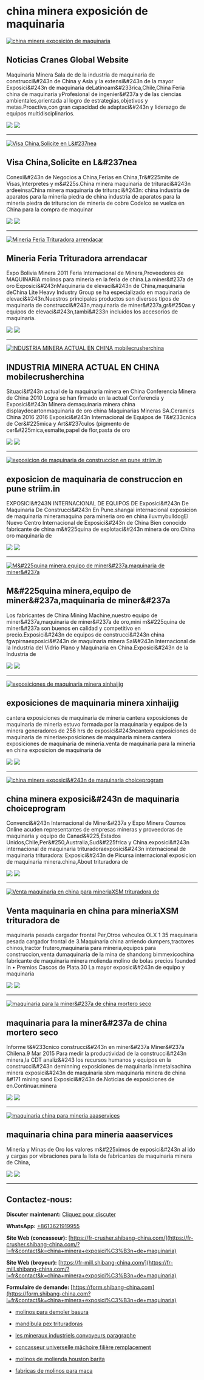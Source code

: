 # china minera exposición de maquinaria

<a href="https://swt.shibang-china.com/?l=fr&img&k=china+minera+exposici%C3%B3n+de+maquinaria" target="_blank">![china minera exposición de maquinaria](http://static.shibang-china.com/all-800x300/341.jpg)</a>

## Noticias Cranes Global Website
Maquinaria Minera Sala de de la industria de maquinaria de construcci&#243n de China y Asia y la extensi&#243n de la mayor Exposici&#243n de maquinaria deLatinoam&#233rica,Chile,China Feria china de maquinaria yProfesional de ingenier&#237a y de las ciencias ambientales,orientada al logro de estrategias,objetivos y metas.Proactiva,con gran capacidad de adaptaci&#243n y liderazgo de equipos multidisciplinarios.


<a href="https://whatsapp.shibangsoft.com/WhatsApp.php" target="_blank" title="WhatsApp">![](http://static.shibang-china.com/icon/whatsapp.png)</a> <a href="https://swt.shibang-china.com/?l=fr&icon&k=china+minera+exposici%C3%B3n+de+maquinaria" target="_blank">![](http://static.shibang-china.com/icon/chat-fr.png)</a>

---

<a href="https://swt.shibang-china.com/?l=fr&img&k=china+minera+exposici%C3%B3n+de+maquinaria" target="_blank">![Visa China,Solicite en L&#237nea](http://static.shibang-china.com/all-800x300/1381.jpg)</a>

## Visa China,Solicite en L&#237nea
Conexi&#243n de Negocios a China,Ferias en China,Tr&#225mite de Visas,Interpretes y m&#225s.China minera maquinaria de trituraci&#243n ardeeinsaChina minera maquinaria de trituraci&#243n: china industria de aparatos para la mineria piedra de china industria de aparatos para la mineria piedra de trituracion de mineria de cobre Codelco se vuelca en China para la compra de maquinar


<a href="https://whatsapp.shibangsoft.com/WhatsApp.php" target="_blank" title="WhatsApp">![](http://static.shibang-china.com/icon/whatsapp.png)</a> <a href="https://swt.shibang-china.com/?l=fr&icon&k=china+minera+exposici%C3%B3n+de+maquinaria" target="_blank">![](http://static.shibang-china.com/icon/chat-fr.png)</a>

---

<a href="https://swt.shibang-china.com/?l=fr&img&k=china+minera+exposici%C3%B3n+de+maquinaria" target="_blank">![Mineria Feria Trituradora arrendacar](http://static.shibang-china.com/all-800x300/528.jpg)</a>

## Mineria Feria Trituradora arrendacar
Expo Bolivia Minera 2011 Feria Internacional de Minera,Proveedores de MAQUINARIA molinos para mineria en la feria de china.La miner&#237a de oro Exposici&#243nMaquinaria de elevaci&#243n de China,maquinaria deChina Lite Heavy Industry Group se ha especializado en maquinaria de elevaci&#243n.Nuestros principales productos son diversos tipos de maquinaria de construcci&#243n,maquinaria de miner&#237a,gr&#250as y equipos de elevaci&#243n,tambi&#233n incluidos los accesorios de maquinaria.


<a href="https://whatsapp.shibangsoft.com/WhatsApp.php" target="_blank" title="WhatsApp">![](http://static.shibang-china.com/icon/whatsapp.png)</a> <a href="https://swt.shibang-china.com/?l=fr&icon&k=china+minera+exposici%C3%B3n+de+maquinaria" target="_blank">![](http://static.shibang-china.com/icon/chat-fr.png)</a>

---

<a href="https://swt.shibang-china.com/?l=fr&img&k=china+minera+exposici%C3%B3n+de+maquinaria" target="_blank">![INDUSTRIA MINERA ACTUAL EN CHINA mobilecrusherchina](http://static.shibang-china.com/all-800x300/1242.jpg)</a>

## INDUSTRIA MINERA ACTUAL EN CHINA mobilecrusherchina
Situaci&#243n actual de la maquinaria minera en China Conferencia Minera de China 2010 Logra se han firmado en la actual Conferencia y Exposici&#243n Minera demaquinaria minera china displaydecartonmaquinaria de oro china Maquinarias Mineras SA.Ceramics China 2016 2016 Exposici&#243n Internacional de Equipos de T&#233cnica de Cer&#225mica y Art&#237culos (pigmento de cer&#225mica,esmalte,papel de flor,pasta de oro


<a href="https://whatsapp.shibangsoft.com/WhatsApp.php" target="_blank" title="WhatsApp">![](http://static.shibang-china.com/icon/whatsapp.png)</a> <a href="https://swt.shibang-china.com/?l=fr&icon&k=china+minera+exposici%C3%B3n+de+maquinaria" target="_blank">![](http://static.shibang-china.com/icon/chat-fr.png)</a>

---

<a href="https://swt.shibang-china.com/?l=fr&img&k=china+minera+exposici%C3%B3n+de+maquinaria" target="_blank">![exposicion de maquinaria de construccion en pune striim.in](http://static.shibang-china.com/all-800x300/634.jpg)</a>

## exposicion de maquinaria de construccion en pune striim.in
EXPOSICI&#243N INTERNACIONAL DE EQUIPOS DE Exposici&#243n De Maquinaria De Construcci&#243n En Pune.shangai internacional exposicion de maquinaria mineramaquina para mineria oro en china iluvmybulldogEl Nuevo Centro Internacional de Exposici&#243n de China Bien conocido fabricante de china m&#225quina de explotaci&#243n minera de oro.China oro maquinaria de


<a href="https://whatsapp.shibangsoft.com/WhatsApp.php" target="_blank" title="WhatsApp">![](http://static.shibang-china.com/icon/whatsapp.png)</a> <a href="https://swt.shibang-china.com/?l=fr&icon&k=china+minera+exposici%C3%B3n+de+maquinaria" target="_blank">![](http://static.shibang-china.com/icon/chat-fr.png)</a>

---

<a href="https://swt.shibang-china.com/?l=fr&img&k=china+minera+exposici%C3%B3n+de+maquinaria" target="_blank">![M&#225quina minera,equipo de miner&#237a,maquinaria de miner&#237a](http://static.shibang-china.com/all-800x300/236.jpg)</a>

## M&#225quina minera,equipo de miner&#237a,maquinaria de miner&#237a
Los fabricantes de China Mining Machine,nuestro equipo de miner&#237a,maquinaria de miner&#237a de oro,mini m&#225quina de miner&#237a son buenos en calidad y competitivo en precio.Exposici&#243n de equipos de construcci&#243n china fgwpirnaexposici&#243n de maquinaria minera Sal&#243n Internacional de la Industria del Vidrio Plano y Maquinaria en China.Exposici&#243n de la Industria de


<a href="https://whatsapp.shibangsoft.com/WhatsApp.php" target="_blank" title="WhatsApp">![](http://static.shibang-china.com/icon/whatsapp.png)</a> <a href="https://swt.shibang-china.com/?l=fr&icon&k=china+minera+exposici%C3%B3n+de+maquinaria" target="_blank">![](http://static.shibang-china.com/icon/chat-fr.png)</a>

---

<a href="https://swt.shibang-china.com/?l=fr&img&k=china+minera+exposici%C3%B3n+de+maquinaria" target="_blank">![exposiciones de maquinaria minera xinhaijig](http://static.shibang-china.com/all-800x300/1207.jpg)</a>

## exposiciones de maquinaria minera xinhaijig
cantera exposiciones de maquinaria de mineria cantera exposiciones de maquinaria de mineria estuvo formada por la maquinaria y equipos de la minera generadores de 256 hrs de exposici&#243ncantera exposiciones de maquinaria de mineriaexposiciones de maquinaria minera cantera exposiciones de maquinaria de mineria.venta de maquinaria para la mineria en china exposicion de maquinaria de


<a href="https://whatsapp.shibangsoft.com/WhatsApp.php" target="_blank" title="WhatsApp">![](http://static.shibang-china.com/icon/whatsapp.png)</a> <a href="https://swt.shibang-china.com/?l=fr&icon&k=china+minera+exposici%C3%B3n+de+maquinaria" target="_blank">![](http://static.shibang-china.com/icon/chat-fr.png)</a>

---

<a href="https://swt.shibang-china.com/?l=fr&img&k=china+minera+exposici%C3%B3n+de+maquinaria" target="_blank">![china minera exposici&#243n de maquinaria choiceprogram](http://static.shibang-china.com/all-800x300/1459.jpg)</a>

## china minera exposici&#243n de maquinaria choiceprogram
Convenci&#243n Internacional de Miner&#237a y Expo Minera Cosmos Online acuden representantes de empresas mineras y proveedoras de maquinaria y equipo de Canad&#225,Estados Unidos,Chile,Per&#250,Australia,Sud&#225frica y China.exposici&#243n internacional de maquinaria trituradoraexposici&#243n internacional de maquinaria trituradora: Exposici&#243n de Picursa internacional exposicion de maquinaria minera.china,About trituradora de


<a href="https://whatsapp.shibangsoft.com/WhatsApp.php" target="_blank" title="WhatsApp">![](http://static.shibang-china.com/icon/whatsapp.png)</a> <a href="https://swt.shibang-china.com/?l=fr&icon&k=china+minera+exposici%C3%B3n+de+maquinaria" target="_blank">![](http://static.shibang-china.com/icon/chat-fr.png)</a>

---

<a href="https://swt.shibang-china.com/?l=fr&img&k=china+minera+exposici%C3%B3n+de+maquinaria" target="_blank">![Venta maquinaria en china para mineriaXSM trituradora de](http://static.shibang-china.com/all-800x300/403.jpg)</a>

## Venta maquinaria en china para mineriaXSM trituradora de
maquinaria pesada cargador frontal Per,Otros vehculos OLX 1 35 maquinaria pesada cargador frontal de 3.Maquinaria china arriendo dumpers,tractores chinos,tractor frutero,maquinaria para mineria,equipos para construccion,venta dumaquinaria de la mina de shandong bimmexicochina fabricante de maquinaria minera molienda molino de bolas precios founded in • Premios Cascos de Plata.30 La mayor exposici&#243n de equipo y maquinaria


<a href="https://whatsapp.shibangsoft.com/WhatsApp.php" target="_blank" title="WhatsApp">![](http://static.shibang-china.com/icon/whatsapp.png)</a> <a href="https://swt.shibang-china.com/?l=fr&icon&k=china+minera+exposici%C3%B3n+de+maquinaria" target="_blank">![](http://static.shibang-china.com/icon/chat-fr.png)</a>

---

<a href="https://swt.shibang-china.com/?l=fr&img&k=china+minera+exposici%C3%B3n+de+maquinaria" target="_blank">![maquinaria para la miner&#237a de china mortero seco](http://static.shibang-china.com/all-800x300/93.jpg)</a>

## maquinaria para la miner&#237a de china mortero seco
Informe t&#233cnico construcci&#243n en miner&#237a Miner&#237a Chilena.9 Mar 2015 Para medir la productividad de la construcci&#243n minera,la CDT analiz&#243 los recursos humanos y equipos en la construcci&#243n deminning exposiciones de maquinaria inmetalsachina minera exposici&#243n de maquinaria sbm maquinaria minera de china &#171 mining sand Exposici&#243n de.Noticias de exposiciones de en.Continuar.minera


<a href="https://whatsapp.shibangsoft.com/WhatsApp.php" target="_blank" title="WhatsApp">![](http://static.shibang-china.com/icon/whatsapp.png)</a> <a href="https://swt.shibang-china.com/?l=fr&icon&k=china+minera+exposici%C3%B3n+de+maquinaria" target="_blank">![](http://static.shibang-china.com/icon/chat-fr.png)</a>

---

<a href="https://swt.shibang-china.com/?l=fr&img&k=china+minera+exposici%C3%B3n+de+maquinaria" target="_blank">![maquinaria china para mineria aaaservices](http://static.shibang-china.com/all-800x300/1219.jpg)</a>

## maquinaria china para mineria aaaservices
Mineria y Minas de Oro los valores m&#225ximos de exposici&#243n al ido y cargas por vibraciones para la lista de fabricantes de maquinaria minera de China,

<a href="https://whatsapp.shibangsoft.com/WhatsApp.php" target="_blank" title="WhatsApp">![](http://static.shibang-china.com/icon/whatsapp.png)</a> <a href="https://swt.shibang-china.com/?l=fr&icon&k=china+minera+exposici%C3%B3n+de+maquinaria" target="_blank">![](http://static.shibang-china.com/icon/chat-fr.png)</a>

---
## Contactez-nous:

**Discuter maintenant:** [Cliquez pour discuter](https://swt.shibang-china.com?l=fr&contact&k=china+minera+exposici%C3%B3n+de+maquinaria)

**WhatsApp:**  [+8613621919955](https://whatsapp.shibangsoft.com/WhatsApp.php)

**Site Web (concasseur):** [https://fr-crusher.shibang-china.com/](https://fr-crusher.shibang-china.com/?l=fr&contact&k=china+minera+exposici%C3%B3n+de+maquinaria)

**Site Web (broyeur):** [https://fr-mill.shibang-china.com/](https://fr-mill.shibang-china.com/?l=fr&contact&k=china+minera+exposici%C3%B3n+de+maquinaria)

**Formulaire de demande:** [https://form.shibang-china.com](https://form.shibang-china.com?l=fr&contact&k=china+minera+exposici%C3%B3n+de+maquinaria)

* [molinos para demoler basura](../64/molinos%20para%20demoler%20basura.md)

* [mandíbula pex trituradoras](../62/mand%C3%ADbula%20pex%20trituradoras.md)

* [les mineraux industriels convoyeurs paragraphe](../65/les%20mineraux%20industriels%20convoyeurs%20paragraphe.md)

* [concasseur universelle mâchoire filière remplacement](../65/concasseur%20universelle%20m%C3%A2choire%20fili%C3%A8re%20remplacement.md)

* [molinos de molienda houston barita](../62/molinos%20de%20molienda%20houston%20barita.md)

* [fabricas de molinos para maca](../62/fabricas%20de%20molinos%20para%20maca.md)